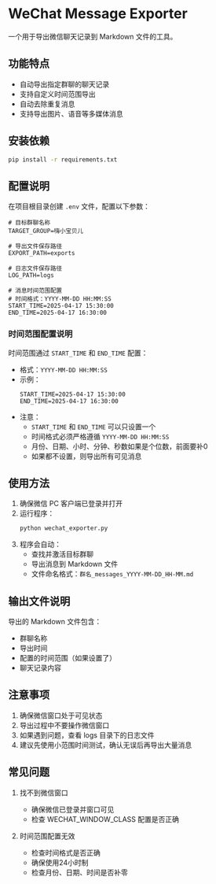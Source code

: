 # WeChat Message Exporter

一个用于导出微信聊天记录到 Markdown 文件的工具。

## 功能特点

- 自动导出指定群聊的聊天记录
- 支持自定义时间范围导出
- 自动去除重复消息
- 支持导出图片、语音等多媒体消息

## 安装依赖

```bash
pip install -r requirements.txt
```

## 配置说明

在项目根目录创建 `.env` 文件，配置以下参数：

```env
# 目标群聊名称
TARGET_GROUP=嗨小宝贝儿

# 导出文件保存路径
EXPORT_PATH=exports

# 日志文件保存路径
LOG_PATH=logs

# 消息时间范围配置
# 时间格式：YYYY-MM-DD HH:MM:SS
START_TIME=2025-04-17 15:30:00
END_TIME=2025-04-17 16:30:00
```

### 时间范围配置说明

时间范围通过 `START_TIME` 和 `END_TIME` 配置：
- 格式：`YYYY-MM-DD HH:MM:SS`
- 示例：
  ```
  START_TIME=2025-04-17 15:30:00
  END_TIME=2025-04-17 16:30:00
  ```
- 注意：
  - `START_TIME` 和 `END_TIME` 可以只设置一个
  - 时间格式必须严格遵循 `YYYY-MM-DD HH:MM:SS`
  - 月份、日期、小时、分钟、秒数如果是个位数，前面要补0
  - 如果都不设置，则导出所有可见消息

## 使用方法

1. 确保微信 PC 客户端已登录并打开
2. 运行程序：
   ```bash
   python wechat_exporter.py
   ```
3. 程序会自动：
   - 查找并激活目标群聊
   - 导出消息到 Markdown 文件
   - 文件命名格式：`群名_messages_YYYY-MM-DD_HH-MM.md`

## 输出文件说明

导出的 Markdown 文件包含：
- 群聊名称
- 导出时间
- 配置的时间范围（如果设置了）
- 聊天记录内容

## 注意事项

1. 确保微信窗口处于可见状态
2. 导出过程中不要操作微信窗口
3. 如果遇到问题，查看 logs 目录下的日志文件
4. 建议先使用小范围时间测试，确认无误后再导出大量消息

## 常见问题

1. 找不到微信窗口
   - 确保微信已登录并窗口可见
   - 检查 WECHAT_WINDOW_CLASS 配置是否正确

2. 时间范围配置无效
   - 检查时间格式是否正确
   - 确保使用24小时制
   - 检查月份、日期、时间是否补零 